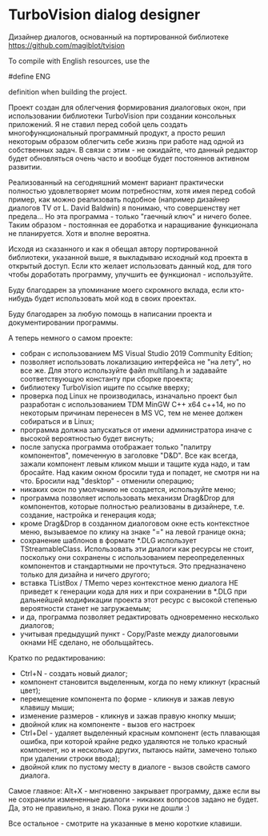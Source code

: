 # TurboVision dialog designer

Дизайнер диалогов, основанный на портированной библиотеке https://github.com/magiblot/tvision

To compile with English resources, use the 

#define ENG 

definition when building the project.

Проект создан для облегчения формирования диалоговых окон, при использовании библиотеки TurboVision при создании консольных приложений. Я не ставил перед собой цель создать многофункциональный программный продукт, а просто решил некоторым образом облегчить себе жизнь при работе над одной из собственных задач. В связи с этим - не ожидайте, что данный редактор будет обновляться очень часто и вообще будет постояннов активном развитии. 

Реализованный на сегодняшний момент вариант практически полностью удовлетворяет моим потребностям, хотя имея перед собой пример, как можно реализовать подобное (например дизайнер диалогов TV от L. David Baldwin) я понимаю, что совершенству нет предела... Но эта программа - только "гаечный ключ" и ничего более. Таким образом - постоянная ее доработка и наращивание функционала не планируется. Хотя и вполне вероятна.

Исходя из сказанного и как я обещал автору портированной библиотеки, указанной выше, я выкладываю исходный код проекта в открытый доступ. Если кто желает использовать данный код, для того чтобы доработать программу, улучшить ее функционал - используйте.

Буду благодарен за упоминание моего скромного вклада, если кто-нибудь будет использовать мой код в своих проектах.

Буду благодарен за любую помощь в написании проекта и документировании программы.
 
А теперь немного о самом проекте:
 
 - собран с использованием MS Visual Studio 2019 Community Edition;
 - позволяет использовать локализацию интерфейса не "на лету", но все же. Для этого используйте файл multilang.h и задавайте соответствующую константу при сборке проекта;
 - библиотеку TurboVision ищите по ссылке вверху;
 - проверка под Linux не производилась, изначально проект был разработан с использованием TDM MinGW C++ x64 c++14, но по некоторым причинам перенесен в MS VC, тем не менее должен собираться и в Linux;
 - программа должна запускаться от имени администратора иначе с высокой вероятностью будет виснуть;
 - после запуска программа отображает только "палитру компонентов", помеченную в заголовке "D&D". Все как всегда, зажали компонент левым кликом мыши и тащите куда надо, и там бросайте. Над каким окном бросили туда и попадет, не смотря ни на что. Бросили над "desktop" - отменили операцию;
 - никаких окон по умолчанию не создается, используйте меню;
 - программа позволяет использовать механизм Drag&Drop для компонентов, которые полностью реализованы в дизайнере, т.е. создание, настройка и генерация кода;
 - кроме Drag&Drop в созданном диалоговом окне есть контекстное меню, вызываемое по клику на знаке "=" на левой границе окна;
 - сохранение шаблонов в формате *.DLG использует TStreamableClass. Использовать эти диалоги как ресурсы не стоит, поскольку они сохранены с использованием переопределенных компонентов и стандартными не прочтуться. Это предназначено только для дизайна и ничего другого;
 - вставка TListBox / TMemo через контекстное меню диалога НЕ приведет к генерации кода для них и при сохранении в *.DLG при дальнейшей модификации проекта этот ресурс с высокой степенью вероятности станет не загружаемым;
 - и да, программа позволяет редактировать одновременно несколько диалогов;
 - учитывая предыдущий пункт - Copy/Paste между диалоговыми окнами НЕ сделано, не обольщайтесь.

Кратко по редактированию:

- Ctrl+N - создать новый диалог;
- компонент становится выделенным, когда по нему кликнут (красный цвет);
- перемещение компонента по форме - кликнув и зажав левую клавишу мыши;
- изменение размеров - кликнув и зажав правую кнопку мыши;
- двойной клик на компоненте - вызов его настроек
- Ctrl+Del - удаляет выделенный красным компонент (есть плавающая ошибка, при которой крайне редко удаляются не только красный компонент, но и несколько других, пытаюсь найти, замечено только при удалении строки ввода);
- двойной клик по пустому месту в диалоге - вызов свойств самого диалога.

Самое главное: Alt+X - мнгновенно закрывает программу, даже если вы не сохранили измененные диалоги - никаких вопросов задано не будет. Да, это не правильно, я знаю. Пока руки не дошли :)

Все остальное - смотрите на указанные в меню короткие клавиши. 
